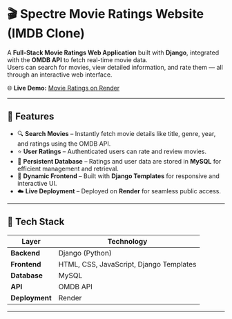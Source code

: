 # 🎬 Spectre Movie Ratings Website (IMDB Clone)

A **Full-Stack Movie Ratings Web Application** built with **Django**, integrated with the **OMDB API** to fetch real-time movie data.  
Users can search for movies, view detailed information, and rate them — all through an interactive web interface.

🌐 **Live Demo:** [Movie Ratings on Render](https://movieratings.onrender.com/)  


---

## 🚀 Features

- 🔍 **Search Movies** – Instantly fetch movie details like title, genre, year, and ratings using the OMDB API.  
- ⭐ **User Ratings** – Authenticated users can rate and review movies.  
- 💾 **Persistent Database** – Ratings and user data are stored in **MySQL** for efficient management and retrieval.  
- 🎨 **Dynamic Frontend** – Built with **Django Templates** for responsive and interactive UI.  
- ☁️ **Live Deployment** – Deployed on **Render** for seamless public access.  

---

## 🧱 Tech Stack

| Layer | Technology |
|-------|-------------|
| **Backend** | Django (Python) |
| **Frontend** | HTML, CSS, JavaScript, Django Templates |
| **Database** | MySQL |
| **API** | OMDB API |
| **Deployment** | Render |

---

